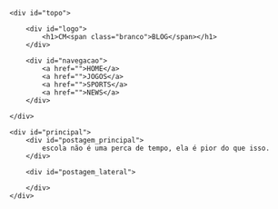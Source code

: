 <head>
    <meta charset="UTF-8">
    <meta http-equiv="X-UA-Compatible" content="IE=edge">
    <meta name="viewport" content="width=device-width, initial-scale=1.0">
    <link rel="stylesheet" href="style.css">
    <title>odeio a escola, socorro!</title>
</head>
<body>
    
    <div id="topo">

        <div id="logo">
            <h1>CM<span class="branco">BLOG</span></h1>
        </div>

        <div id="navegacao">
            <a href="">HOME</a>
            <a href="">JOGOS</a>
            <a href="">SPORTS</a>
            <a href="">NEWS</a>
        </div>

    </div>

    <div id="principal">
        <div id="postagem_principal">
            escola não é uma perca de tempo, ela é pior do que isso.
        </div>

        <div id="postagem_lateral">

        </div>
    </div>
    
</body>
</html>
